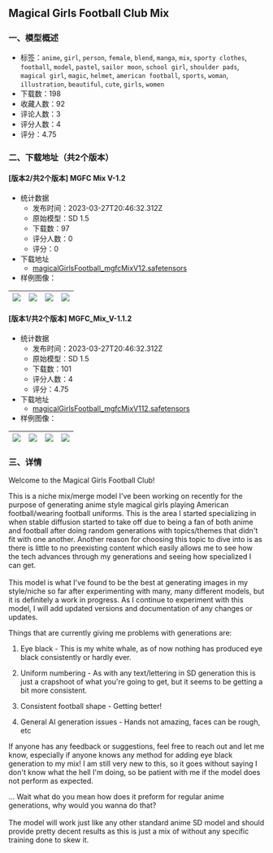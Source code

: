 ## Magical Girls Football Club Mix
### 一、模型概述

- 标签：`anime`, `girl`, `person`, `female`, `blend`, `manga`, `mix`, `sporty clothes`, `football`, `model`, `pastel`, `sailor moon`, `school girl`, `shoulder pads`, `magical girl`, `magic`, `helmet`, `american football`, `sports`, `woman`, `illustration`, `beautiful`, `cute`, `girls`, `women`
- 下载数：198
- 收藏人数：92
- 评论人数：3
- 评分人数：4
- 评分：4.75

### 二、下载地址（共2个版本）

#### [版本2/共2个版本] MGFC Mix V-1.2

- 统计数据
  - 发布时间：2023-03-27T20:46:32.312Z
  - 原始模型：SD 1.5
  - 下载数：97
  - 评分人数：0
  - 评分：0
- 下载地址
  - [magicalGirlsFootball_mgfcMixV12.safetensors](https://civitai.com/api/download/models/30280)
- 样例图像：

| <img src="https://image.civitai.com/xG1nkqKTMzGDvpLrqFT7WA/60930082-6930-4428-6b49-ec3415294000/width=450/343773.jpeg" /> | <img src="https://image.civitai.com/xG1nkqKTMzGDvpLrqFT7WA/6d644b42-c5da-4e1c-b719-f34120ec7100/width=450/343772.jpeg" /> | <img src="https://image.civitai.com/xG1nkqKTMzGDvpLrqFT7WA/b8425bcd-696a-480d-7f26-5956651d6000/width=450/343771.jpeg" /> | <img src="https://image.civitai.com/xG1nkqKTMzGDvpLrqFT7WA/30374dff-22f2-4cfb-c0fb-42e31908ae00/width=450/343770.jpeg" /> |
| ---- | ---- | ---- | ---- |

#### [版本1/共2个版本] MGFC_Mix_V-1.1.2

- 统计数据
  - 发布时间：2023-03-27T20:46:32.312Z
  - 原始模型：SD 1.5
  - 下载数：101
  - 评分人数：4
  - 评分：4.75
- 下载地址
  - [magicalGirlsFootball_mgfcMixV112.safetensors](https://civitai.com/api/download/models/9115)
- 样例图像：

| <img src="https://image.civitai.com/xG1nkqKTMzGDvpLrqFT7WA/ddc02c3a-f6ce-4449-724b-606559e6df00/width=450/87363.jpeg" /> | <img src="https://image.civitai.com/xG1nkqKTMzGDvpLrqFT7WA/cd099505-f6d2-497d-57c2-863af4c2c700/width=450/87344.jpeg" /> | <img src="https://image.civitai.com/xG1nkqKTMzGDvpLrqFT7WA/cf8ee5c5-6dae-4a28-92b9-42a5b897cb00/width=450/87349.jpeg" /> | <img src="https://image.civitai.com/xG1nkqKTMzGDvpLrqFT7WA/09ff42b2-cd73-4421-637e-0022e5650c00/width=450/87362.jpeg" /> |
| ---- | ---- | ---- | ---- |


### 三、详情
<p>Welcome to the Magical Girls Football Club!</p><p></p><p>This is a niche mix/merge model I've been working on recently for the purpose of generating anime style magical girls playing American football/wearing football uniforms. This is the area I started specializing in when stable diffusion started to take off due to being a fan of both anime and football after doing random generations with topics/themes that didn't fit with one another. Another reason for choosing this topic to dive into is as there is little to no preexisting content which easily allows me to see how the tech advances through my generations and seeing how specialized I can get. <br /><br />This model is what I've found to be the best at generating images in my style/niche so far after experimenting with many, many different models, but it is definitely a work in progress. As I continue to experiment with this model, I will add updated versions and documentation of any changes or updates.</p><p></p><p>Things that are currently giving me problems with generations are:</p><ol><li><p>Eye black - This is my white whale, as of now nothing has produced eye black consistently or hardly ever. </p></li><li><p>Uniform numbering - As with any text/lettering in SD generation this is just a crapshoot of what you're going to get, but it seems to be getting a bit more consistent. </p></li><li><p>Consistent football shape - Getting better!</p></li><li><p>General AI generation issues - Hands not amazing, faces can be rough, etc</p></li></ol><p></p><p>If anyone has any feedback or suggestions, feel free to reach out and let me know, especially if anyone knows any method for adding eye black generation to my mix! I am still very new to this, so it goes without saying I don't know what the hell I'm doing, so be patient with me if the model does not perform as expected. </p><p></p><p>... Wait what do you mean how does it preform for regular anime generations, why would you wanna do that? <br /><br />The model will work just like any other standard anime SD model and should provide pretty decent results as this is just a mix of without any specific training done to skew it.</p>